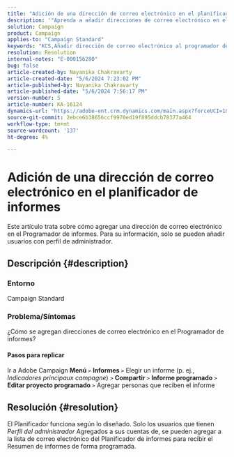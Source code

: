 ```yaml
---
title: "Adición de una dirección de correo electrónico en el planificador de informes"
description: '"Aprenda a añadir direcciones de correo electrónico en el planificador de informes. Solo se pueden agregar usuarios con perfil de administrador".'
solution: Campaign
product: Campaign
applies-to: "Campaign Standard"
keywords: "KCS,Añadir dirección de correo electrónico al programador de informes"
resolution: Resolution
internal-notes: "E-000156280"
bug: false
article-created-by: Nayanika Chakravarty
article-created-date: "5/6/2024 7:23:02 PM"
article-published-by: Nayanika Chakravarty
article-published-date: "5/6/2024 7:56:17 PM"
version-number: 5
article-number: KA-16124
dynamics-url: "https://adobe-ent.crm.dynamics.com/main.aspx?forceUCI=1&pagetype=entityrecord&etn=knowledgearticle&id=c2c5140b-de0b-ef11-9f8a-6045bd0065b6"
source-git-commit: 2ebce6b38656ccf9970ed19f895ddcb78377a464
workflow-type: tm+mt
source-wordcount: '137'
ht-degree: 4%

---
```


# Adición de una dirección de correo electrónico en el planificador de informes


Este artículo trata sobre cómo agregar una dirección de correo electrónico en el Programador de informes. Para su información, solo se pueden añadir usuarios con perfil de administrador.

## Descripción {#description}


### <b>Entorno </b>

Campaign Standard

### <b>Problema/Síntomas</b>

¿Cómo se agregan direcciones de correo electrónico en el Programador de informes?

#### Pasos para replicar

Ir a Adobe Campaign <b>Menú </b>`>`  <b>Informes </b>`>`  Elegir un informe (p. ej., *Indicadores principaux campagne*) `>`  <b>Compartir </b>`>`  <b>Informe programado </b>`>`  <b>Editar proyecto programado </b>`>`  Agregar personas que reciben el informe


## Resolución {#resolution}


El Planificador funciona según lo diseñado. Solo los usuarios que tienen *Perfil del administrador* Agregados a sus cuentas de, se pueden agregar a la lista de correo electrónico del Planificador de informes para recibir el Resumen de informes de forma programada.




